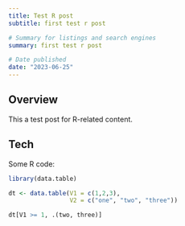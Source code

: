 ```yaml
---
title: Test R post
subtitle: first test r post

# Summary for listings and search engines
summary: first test r post

# Date published
date: "2023-06-25"
---
```


## Overview

This a test post for R-related content.

## Tech

Some R code:

```r
library(data.table)

dt <- data.table(V1 = c(1,2,3),
                 V2 = c("one", "two", "three"))

dt[V1 >= 1, .(two, three)]

```
